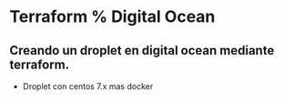 Terraform % Digital Ocean
=========================

## Creando un droplet en digital ocean mediante terraform.

* Droplet con centos 7.x mas docker
